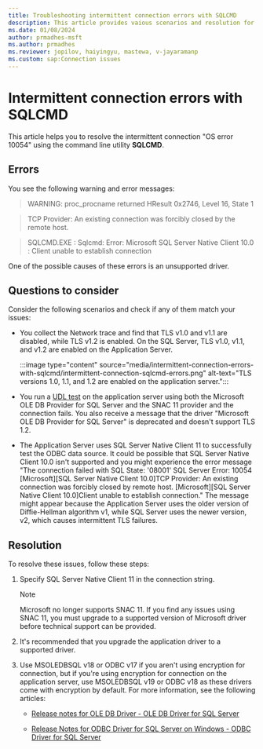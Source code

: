```yaml
---
title: Troubleshooting intermittent connection errors with SQLCMD
description: This article provides vaious scenarios and resolution for troubleshooting intermittent connection errors with SQLCMD.
ms.date: 01/08/2024
author: prmadhes-msft
ms.author: prmadhes
ms.reviewer: jopilov, haiyingyu, mastewa, v-jayaramanp
ms.custom: sap:Connection issues
---
```


# Intermittent connection errors with SQLCMD

This article helps you to resolve the intermittent connection "OS error 10054" using the command line utility **SQLCMD**.

## Errors

You see the following warning and error messages:

> WARNING: proc_procname returned HResult 0x2746, Level 16, State 1

> TCP Provider: An existing connection was forcibly closed by the remote host.

> SQLCMD.EXE : Sqlcmd: Error: Microsoft SQL Server Native Client 10.0 : Client unable to establish connection

One of the possible causes of these errors is an unsupported driver.

## Questions to consider

Consider the following scenarios and check if any of them match your issues:

- You collect the Network trace and find that TLS v1.0 and v1.1 are disabled, while TLS v1.2 is enabled. On the SQL Server, TLS v1.0, v1.1, and v1.2 are enabled on the Application Server.

  :::image type="content" source="media/intermittent-connection-errors-with-sqlcmd/intermittent-connection-sqlcmd-errors.png" alt-text="TLS versions 1.0, 1.1, and 1.2 are enabled on the application server.":::

- You run a [UDL test](test-oledb-connectivity-use-udl-file.md) on the application server using both the Microsoft OLE DB Provider for SQL Server and the SNAC 11 provider and the connection fails. You also receive a message that the driver "Microsoft OLE DB Provider for SQL Server" is deprecated and doesn't support TLS 1.2.

- The Application Server uses SQL Server Native Client 11 to successfully test the ODBC data source. It could be possible that SQL Server Native Client 10.0 isn't supported and you might experience the error message "The connection failed with SQL State: '08001' SQL Server Error: 10054 [Microsoft][SQL Server Native Client 10.0]TCP Provider: An existing connection was forcibly closed by remote host. [Microsoft][SQL Server Native Client 10.0]Client unable to establish connection." The message might appear because the Application Server uses the older version of Diffie-Hellman algorithm v1, while SQL Server uses the newer version, v2, which causes intermittent TLS failures.

## Resolution

To resolve these issues, follow these steps:

1. Specify SQL Server Native Client 11 in the connection string.

   > [!NOTE]
   > Microsoft no longer supports SNAC 11. If you find any issues using SNAC 11, you must upgrade to a supported version of Microsoft driver before technical support can be provided.

1. It's recommended that you upgrade the application driver to a supported driver.
1. Use MSOLEDBSQL v18 or ODBC v17 if you aren't using encryption for connection, but if you're using encryption for connection on the application server, use MSOLEDBSQL v19 or ODBC v18 as these drivers come with encryption by default. For more information, see the following articles:

   - [Release notes for OLE DB Driver - OLE DB Driver for SQL Server](/sql/connect/oledb/release-notes-for-oledb-driver-for-sql-server?view=sql-server-ver16&preserve-view=true)

   - [Release Notes for ODBC Driver for SQL Server on Windows - ODBC Driver for SQL Server](/sql/connect/odbc/windows/release-notes-odbc-sql-server-windows)
